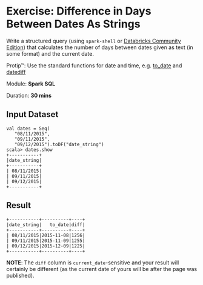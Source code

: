 # Exercise: Difference in Days Between Dates As Strings

Write a structured query (using `spark-shell` or [Databricks Community Edition](https://community.cloud.databricks.com)) that calculates the number of days between dates given as text (in some format) and the current date.

Protip™: Use the standard functions for date and time, e.g. [to_date](http://spark.apache.org/docs/latest/api/scala/index.html#org.apache.spark.sql.functions$) and [datediff](http://spark.apache.org/docs/latest/api/scala/index.html#org.apache.spark.sql.functions$)

Module: **Spark SQL**

Duration: **30 mins**

## Input Dataset

```text
val dates = Seq(
   "08/11/2015",
   "09/11/2015",
   "09/12/2015").toDF("date_string")
scala> dates.show
+-----------+
|date_string|
+-----------+
| 08/11/2015|
| 09/11/2015|
| 09/12/2015|
+-----------+
```

## Result

```text
+-----------+----------+----+
|date_string|   to_date|diff|
+-----------+----------+----+
| 08/11/2015|2015-11-08|1256|
| 09/11/2015|2015-11-09|1255|
| 09/12/2015|2015-12-09|1225|
+-----------+----------+----+
```

**NOTE**: The `diff` column is `current_date`-sensitive and your result will certainly be different (as the current date of yours will be after the page was published).

<!--
## Solution

```text
val solution = dates
   .withColumn("to_date", to_date('date_string, "dd/MM/yyyy"))
   .withColumn("diff", datediff(current_date, 'to_date))
```

-->